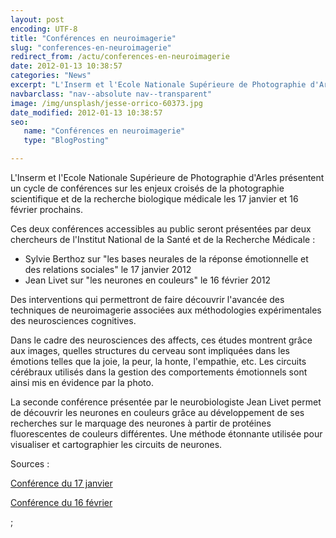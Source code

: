 ```yaml
---
layout: post
encoding: UTF-8
title: "Conférences en neuroimagerie"
slug: "conferences-en-neuroimagerie"
redirect_from: /actu/conferences-en-neuroimagerie
date: 2012-01-13 10:38:57
categories: "News"
excerpt: "L'Inserm et l'Ecole Nationale Supérieure de Photographie d'Arles présentent un cycle de conférences sur les enjeux croisés de la photographie scientifique et de la recherche biologique médicale les 17 janvier et 16 février prochains."
navbarclass: "nav--absolute nav--transparent"
image: /img/unsplash/jesse-orrico-60373.jpg
date_modified: 2012-01-13 10:38:57
seo:
   name: "Conférences en neuroimagerie"
   type: "BlogPosting"

---
```

L'Inserm et l'Ecole Nationale Supérieure de Photographie d'Arles présentent un cycle de conférences sur les enjeux croisés de la photographie scientifique et de la recherche biologique médicale les 17 janvier et 16 février prochains.
  
Ces deux conférences accessibles au public seront présentées par deux chercheurs de l'Institut National de la Santé et de la Recherche Médicale :   
- Sylvie Berthoz sur "les bases neurales de la réponse émotionnelle et des relations sociales" le 17 janvier 2012
- Jean Livet sur "les neurones en couleurs" le 16 février 2012

  
Des interventions qui permettront de faire découvrir l'avancée des techniques de neuroimagerie associées aux méthodologies expérimentales des neurosciences cognitives.   
  
Dans le cadre des neurosciences des affects, ces études montrent grâce aux images, quelles structures du cerveau sont impliquées dans les émotions telles que la joie, la peur, la honte, l'empathie, etc. Les circuits cérébraux utilisés dans la gestion des comportements émotionnels sont ainsi mis en évidence par la photo.   
  
La seconde conférence présentée par le neurobiologiste Jean Livet permet de découvrir les neurones en couleurs grâce au développement de ses recherches sur le marquage des neurones à partir de protéines fluorescentes de couleurs différentes. Une méthode étonnante utilisée pour visualiser et cartographier les circuits de neurones.  
  
Sources :  
  
[Conférence du 17 janvier](http://www.inserm.fr/index.php/actualites/rubriques/actualites-evenements/les-bases-neurales-de-la-reponse-emotionnelle-et-des-relations-sociales)  
  
[Conférence du 16 février](http://www.inserm.fr/index.php/actualites/rubriques/actualites-evenements/les-neurones-en-couleurs)  
  
  
  ;